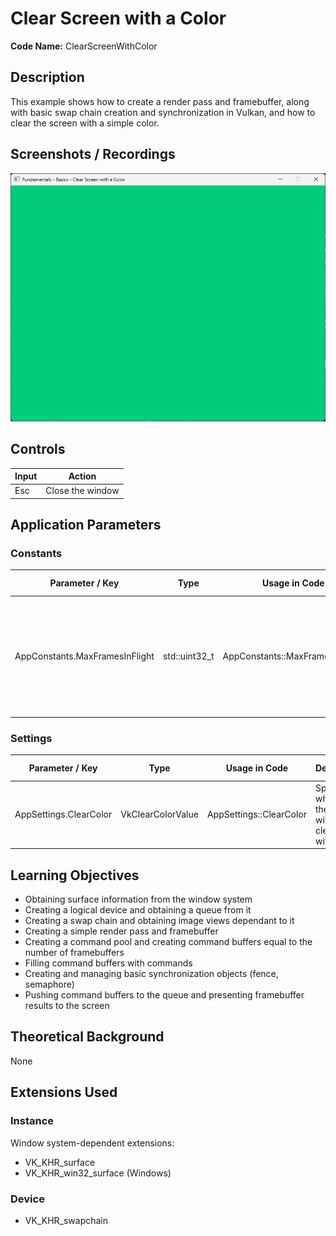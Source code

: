 # Clear Screen with a Color

**Code Name:** ClearScreenWithColor

## Description

This example shows how to create a render pass and framebuffer, along with basic swap chain creation and synchronization in Vulkan, and how to clear the screen with a simple color.

## Screenshots / Recordings

![](/Docs/ExampleMedia/Fundamentals/Basics/ClearScreenWithColor.png?raw=true)

## Controls

| Input | Action           |
|-------|------------------|
| Esc   | Close the window |

## Application Parameters

### Constants

| Parameter / Key                | Type          | Usage in Code                   | Description                                                                             | Default Value |
|--------------------------------|---------------|---------------------------------|-----------------------------------------------------------------------------------------|---------------|
| AppConstants.MaxFramesInFlight | std::uint32_t | AppConstants::MaxFramesInFlight | Specifies the maximum number of images to be processed at each step in the render loop. | 2             |

### Settings

| Parameter / Key        | Type              | Usage in Code           | Description                                            | Default Value |
|------------------------|-------------------|-------------------------|--------------------------------------------------------|---------------|
| AppSettings.ClearColor | VkClearColorValue | AppSettings::ClearColor | Specifies which color the screen will be cleared with. |               |


## Learning Objectives

- Obtaining surface information from the window system
- Creating a logical device and obtaining a queue from it
- Creating a swap chain and obtaining image views dependant to it
- Creating a simple render pass and framebuffer
- Creating a command pool and creating command buffers equal to the number of framebuffers
- Filling command buffers with commands
- Creating and managing basic synchronization objects (fence, semaphore)
- Pushing command buffers to the queue and presenting framebuffer results to the screen

## Theoretical Background

None

## Extensions Used

### Instance

Window system-dependent extensions:
- VK_KHR_surface
- VK_KHR_win32_surface (Windows)

### Device

- VK_KHR_swapchain
